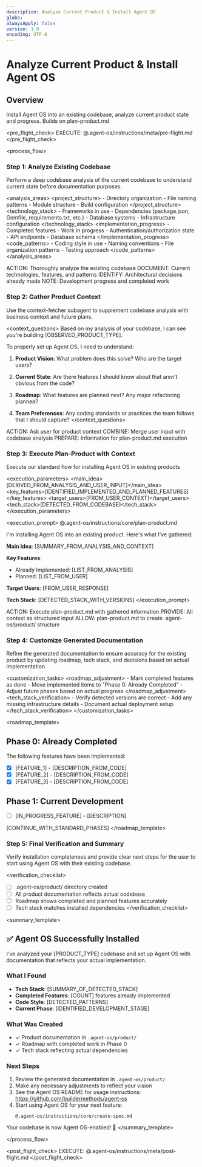```yaml
---
description: Analyze Current Product & Install Agent OS
globs:
alwaysApply: false
version: 1.0
encoding: UTF-8
---
```


# Analyze Current Product & Install Agent OS

## Overview

Install Agent OS into an existing codebase, analyze current product state and
progress. Builds on plan-product.md

<pre_flight_check> EXECUTE: @.agent-os/instructions/meta/pre-flight.md
</pre_flight_check>

<process_flow>

<step number="1" name="analyze_existing_codebase">

### Step 1: Analyze Existing Codebase

Perform a deep codebase analysis of the current codebase to understand current
state before documentation purposes.

<analysis_areas> <project_structure> - Directory organization - File naming
patterns - Module structure - Build configuration </project_structure>
<technology_stack> - Frameworks in use - Dependencies (package.json, Gemfile,
requirements.txt, etc.) - Database systems - Infrastructure configuration
</technology_stack> <implementation_progress> - Completed features - Work in
progress - Authentication/authorization state - API endpoints - Database schema
</implementation_progress> <code_patterns> - Coding style in use - Naming
conventions - File organization patterns - Testing approach </code_patterns>
</analysis_areas>

<instructions>
  ACTION: Thoroughly analyze the existing codebase
  DOCUMENT: Current technologies, features, and patterns
  IDENTIFY: Architectural decisions already made
  NOTE: Development progress and completed work
</instructions>

</step>

<step number="2" subagent="context-fetcher" name="gather_product_context">

### Step 2: Gather Product Context

Use the context-fetcher subagent to supplement codebase analysis with business
context and future plans.

<context_questions> Based on my analysis of your codebase, I can see you're
building [OBSERVED_PRODUCT_TYPE].

To properly set up Agent OS, I need to understand:

1. **Product Vision**: What problem does this solve? Who are the target users?

2. **Current State**: Are there features I should know about that aren't obvious
   from the code?

3. **Roadmap**: What features are planned next? Any major refactoring planned?

4. **Team Preferences**: Any coding standards or practices the team follows that
   I should capture? </context_questions>

<instructions>
  ACTION: Ask user for product context
  COMBINE: Merge user input with codebase analysis
  PREPARE: Information for plan-product.md execution
</instructions>

</step>

<step number="3" name="execute_plan_product">

### Step 3: Execute Plan-Product with Context

Execute our standard flow for installing Agent OS in existing products

<execution_parameters>
<main_idea>[DERIVED_FROM_ANALYSIS_AND_USER_INPUT]</main_idea>
<key_features>[IDENTIFIED_IMPLEMENTED_AND_PLANNED_FEATURES]</key_features>
<target_users>[FROM_USER_CONTEXT]</target_users>
<tech_stack>[DETECTED_FROM_CODEBASE]</tech_stack> </execution_parameters>

<execution_prompt> @.agent-os/instructions/core/plan-product.md

I'm installing Agent OS into an existing product. Here's what I've gathered:

**Main Idea**: [SUMMARY_FROM_ANALYSIS_AND_CONTEXT]

**Key Features**:

- Already Implemented: [LIST_FROM_ANALYSIS]
- Planned: [LIST_FROM_USER]

**Target Users**: [FROM_USER_RESPONSE]

**Tech Stack**: [DETECTED_STACK_WITH_VERSIONS] </execution_prompt>

<instructions>
  ACTION: Execute plan-product.md with gathered information
  PROVIDE: All context as structured input
  ALLOW: plan-product.md to create .agent-os/product/ structure
</instructions>

</step>

<step number="4" name="customize_generated_files">

### Step 4: Customize Generated Documentation

Refine the generated documentation to ensure accuracy for the existing product
by updating roadmap, tech stack, and decisions based on actual implementation.

<customization_tasks> <roadmap_adjustment> - Mark completed features as done -
Move implemented items to "Phase 0: Already Completed" - Adjust future phases
based on actual progress </roadmap_adjustment> <tech_stack_verification> -
Verify detected versions are correct - Add any missing infrastructure details -
Document actual deployment setup </tech_stack_verification>
</customization_tasks>

<roadmap_template>

## Phase 0: Already Completed

The following features have been implemented:

- [x] [FEATURE_1] - [DESCRIPTION_FROM_CODE]
- [x] [FEATURE_2] - [DESCRIPTION_FROM_CODE]
- [x] [FEATURE_3] - [DESCRIPTION_FROM_CODE]

## Phase 1: Current Development

- [ ] [IN_PROGRESS_FEATURE] - [DESCRIPTION]

[CONTINUE_WITH_STANDARD_PHASES] </roadmap_template>

</step>

<step number="5" name="final_verification">

### Step 5: Final Verification and Summary

Verify installation completeness and provide clear next steps for the user to
start using Agent OS with their existing codebase.

<verification_checklist>

- [ ] .agent-os/product/ directory created
- [ ] All product documentation reflects actual codebase
- [ ] Roadmap shows completed and planned features accurately
- [ ] Tech stack matches installed dependencies </verification_checklist>

<summary_template>

## ✅ Agent OS Successfully Installed

I've analyzed your [PRODUCT_TYPE] codebase and set up Agent OS with
documentation that reflects your actual implementation.

### What I Found

- **Tech Stack**: [SUMMARY_OF_DETECTED_STACK]
- **Completed Features**: [COUNT] features already implemented
- **Code Style**: [DETECTED_PATTERNS]
- **Current Phase**: [IDENTIFIED_DEVELOPMENT_STAGE]

### What Was Created

- ✓ Product documentation in `.agent-os/product/`
- ✓ Roadmap with completed work in Phase 0
- ✓ Tech stack reflecting actual dependencies

### Next Steps

1. Review the generated documentation in `.agent-os/product/`
2. Make any necessary adjustments to reflect your vision
3. See the Agent OS README for usage instructions:
   https://github.com/buildermethods/agent-os
4. Start using Agent OS for your next feature:
   ```
   @.agent-os/instructions/core/create-spec.md
   ```

Your codebase is now Agent OS-enabled! 🚀 </summary_template>

</step>

</process_flow>

<post_flight_check> EXECUTE: @.agent-os/instructions/meta/post-flight.md
</post_flight_check>
